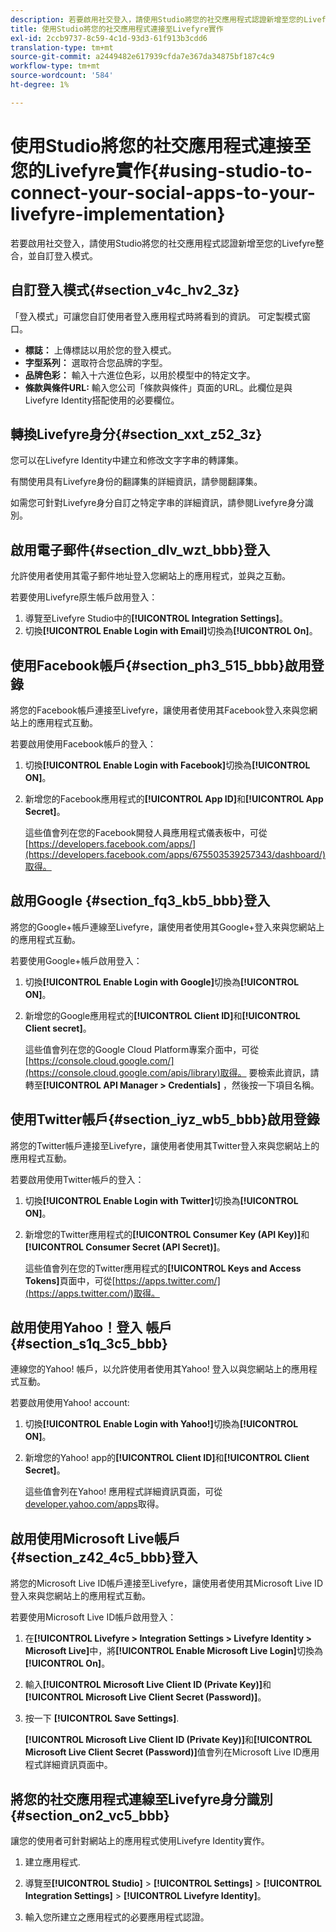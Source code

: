 ```yaml
---
description: 若要啟用社交登入，請使用Studio將您的社交應用程式認證新增至您的Livefyre整合，並自訂登入模式。
title: 使用Studio將您的社交應用程式連接至Livefyre實作
exl-id: 2ccb9737-8c59-4c1d-93d3-61f913b3cdd6
translation-type: tm+mt
source-git-commit: a2449482e617939cfda7e367da34875bf187c4c9
workflow-type: tm+mt
source-wordcount: '584'
ht-degree: 1%

---
```


# 使用Studio將您的社交應用程式連接至您的Livefyre實作{#using-studio-to-connect-your-social-apps-to-your-livefyre-implementation}

若要啟用社交登入，請使用Studio將您的社交應用程式認證新增至您的Livefyre整合，並自訂登入模式。

## 自訂登入模式{#section_v4c_hv2_3z}

「登入模式」可讓您自訂使用者登入應用程式時將看到的資訊。 可定製模式窗口。

* **標誌：** 上傳標誌以用於您的登入模式。
* **字型系列：** 選取符合您品牌的字型。
* **品牌色彩：** 輸入十六進位色彩，以用於模型中的特定文字。
* **條款與條件URL:** 輸入您公司「條款與條件」頁面的URL。此欄位是與Livefyre Identity搭配使用的必要欄位。

## 轉換Livefyre身分{#section_xxt_z52_3z}

您可以在Livefyre Identity中建立和修改文字字串的轉譯集。

有關使用具有Livefyre身份的翻譯集的詳細資訊，請參閱翻譯集。

如需您可針對Livefyre身分自訂之特定字串的詳細資訊，請參閱Livefyre身分識別。

## 啟用電子郵件{#section_dlv_wzt_bbb}登入

允許使用者使用其電子郵件地址登入您網站上的應用程式，並與之互動。

若要使用Livefyre原生帳戶啟用登入：

1. 導覽至Livefyre Studio中的&#x200B;**[!UICONTROL Integration Settings]**。
1. 切換&#x200B;**[!UICONTROL Enable Login with Email]**&#x200B;切換為&#x200B;**[!UICONTROL On]**。

## 使用Facebook帳戶{#section_ph3_515_bbb}啟用登錄

將您的Facebook帳戶連接至Livefyre，讓使用者使用其Facebook登入來與您網站上的應用程式互動。

若要啟用使用Facebook帳戶的登入：

1. 切換&#x200B;**[!UICONTROL Enable Login with Facebook]**&#x200B;切換為&#x200B;**[!UICONTROL ON]**。

1. 新增您的Facebook應用程式的&#x200B;**[!UICONTROL App ID]**&#x200B;和&#x200B;**[!UICONTROL App Secret]**。

   這些值會列在您的Facebook開發人員應用程式儀表板中，可從[https://developers.facebook.com/apps/](https://developers.facebook.com/apps/675503539257343/dashboard/)取得。

## 啟用Google {#section_fq3_kb5_bbb}登入

將您的Google+帳戶連線至Livefyre，讓使用者使用其Google+登入來與您網站上的應用程式互動。

若要使用Google+帳戶啟用登入：

1. 切換&#x200B;**[!UICONTROL Enable Login with Google]**&#x200B;切換為&#x200B;**[!UICONTROL ON]**。

1. 新增您的Google應用程式的&#x200B;**[!UICONTROL Client ID]**&#x200B;和&#x200B;**[!UICONTROL Client secret]**。

   這些值會列在您的Google Cloud Platform專案介面中，可從[https://console.cloud.google.com/](https://console.cloud.google.com/apis/library)取得。 要檢索此資訊，請轉至&#x200B;**[!UICONTROL API Manager > Credentials]** ，然後按一下項目名稱。

## 使用Twitter帳戶{#section_iyz_wb5_bbb}啟用登錄

將您的Twitter帳戶連接至Livefyre，讓使用者使用其Twitter登入來與您網站上的應用程式互動。

若要啟用使用Twitter帳戶的登入：

1. 切換&#x200B;**[!UICONTROL Enable Login with Twitter]**&#x200B;切換為&#x200B;**[!UICONTROL ON]**。

1. 新增您的Twitter應用程式的&#x200B;**[!UICONTROL Consumer Key (API Key)]**&#x200B;和&#x200B;**[!UICONTROL Consumer Secret (API Secret)]**。

   這些值會列在您的Twitter應用程式的&#x200B;**[!UICONTROL Keys and Access Tokens]**&#x200B;頁面中，可從[https://apps.twitter.com/](https://apps.twitter.com/)取得。

## 啟用使用Yahoo！登入 帳戶 {#section_s1q_3c5_bbb}

連線您的Yahoo! 帳戶，以允許使用者使用其Yahoo! 登入以與您網站上的應用程式互動。

若要啟用使用Yahoo! account:

1. 切換&#x200B;**[!UICONTROL Enable Login with Yahoo!]**&#x200B;切換為&#x200B;**[!UICONTROL ON]**。

1. 新增您的Yahoo! app的&#x200B;**[!UICONTROL Client ID]**&#x200B;和&#x200B;**[!UICONTROL Client Secret]**。

   這些值會列在Yahoo! 應用程式詳細資訊頁面，可從[developer.yahoo.com/apps](https://developer.yahoo.com/apps)取得。

## 啟用使用Microsoft Live帳戶{#section_z42_4c5_bbb}登入

將您的Microsoft Live ID帳戶連接至Livefyre，讓使用者使用其Microsoft Live ID登入來與您網站上的應用程式互動。

若要使用Microsoft Live ID帳戶啟用登入：

1. 在&#x200B;**[!UICONTROL Livefyre > Integration Settings > Livefyre Identity > Microsoft Live]**&#x200B;中，將&#x200B;**[!UICONTROL Enable Microsoft Live Login]**&#x200B;切換為&#x200B;**[!UICONTROL On]**。

1. 輸入&#x200B;**[!UICONTROL Microsoft Live Client ID (Private Key)]**&#x200B;和&#x200B;**[!UICONTROL Microsoft Live Client Secret (Password)]**。

1. 按一下 **[!UICONTROL Save Settings]**.

   **[!UICONTROL Microsoft Live Client ID (Private Key)]**&#x200B;和&#x200B;**[!UICONTROL Microsoft Live Client Secret (Password)]**&#x200B;值會列在Microsoft Live ID應用程式詳細資訊頁面中。

## 將您的社交應用程式連線至Livefyre身分識別{#section_on2_vc5_bbb}

讓您的使用者可針對網站上的應用程式使用Livefyre Identity實作。

1. 建立應用程式.
1. 導覽至&#x200B;**[!UICONTROL Studio]** > **[!UICONTROL Settings]** > **[!UICONTROL Integration Settings]** > **[!UICONTROL Livefyre Identity]**。

1. 輸入您所建立之應用程式的必要應用程式認證。
